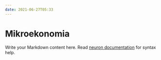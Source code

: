 ```yaml
---
date: 2021-06-27T05:33
---
```


# Mikroekonomia

Write your Markdown content here. Read [neuron documentation](https://neuron.zettel.page/2011404.html) for syntax help.

